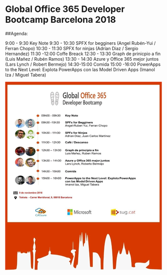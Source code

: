 # Global Office 365 Developer Bootcamp Barcelona 2018

##Agenda:

9:00 - 9:30 Key Note
9:30 - 10:30 SPFX for begginers (Angel Rubén-Yui / Ferran Chopo)
10:30 - 11:30 SPFX for ninjas (Adrían Diaz / Sergio Hernandez)
11:30 -12:00 Coffe Breack
12:30 - 13:30 Graph de prinicpio a fin (Luis Mañez / Rubén Ramos)
13:30 - 14:30 Azure y Office 365 mejor juntos (Lars Lynch / Robert Bermejo)
14:30-15:00 Comida
15:00 -16:00 PowerApps to the Next Level: Explota PowerApps con las Model Driven Apps (Imanol Iza / Miguel Tabera)

![Agenda](/assets/agenda.jpg)
